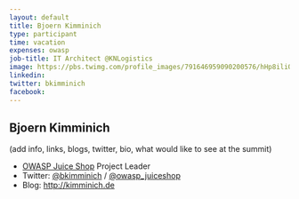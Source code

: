 ```yaml
---
layout: default
title: Bjoern Kimminich
type: participant
time: vacation
expenses: owasp
job-title: IT Architect @KNLogistics
image: https://pbs.twimg.com/profile_images/791646959090200576/hHp8iliO_400x400.jpg
linkedin:
twitter: bkimminich
facebook:
---
```


## Bjoern Kimminich

(add info, links, blogs, twitter, bio, what would like to see at the summit)

* [OWASP Juice Shop](https://www.owasp.org/index.php/OWASP_Juice_Shop_Project) Project Leader
* Twitter: [@bkimminich](https://twitter.com/bkimminich) / [@owasp_juiceshop](https://twitter.com/owasp_juiceshop)
* Blog: <http://kimminich.de>
